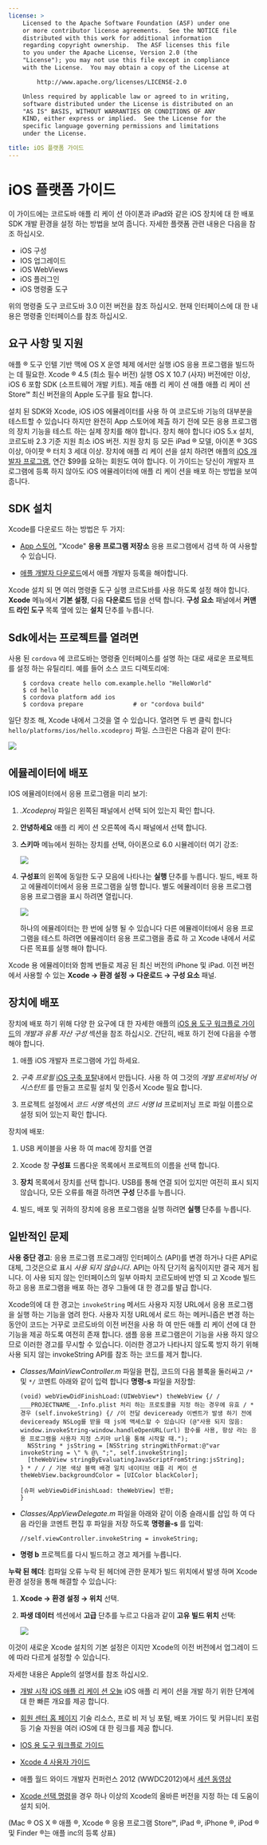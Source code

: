 ```yaml
---
license: >
    Licensed to the Apache Software Foundation (ASF) under one
    or more contributor license agreements.  See the NOTICE file
    distributed with this work for additional information
    regarding copyright ownership.  The ASF licenses this file
    to you under the Apache License, Version 2.0 (the
    "License"); you may not use this file except in compliance
    with the License.  You may obtain a copy of the License at

        http://www.apache.org/licenses/LICENSE-2.0

    Unless required by applicable law or agreed to in writing,
    software distributed under the License is distributed on an
    "AS IS" BASIS, WITHOUT WARRANTIES OR CONDITIONS OF ANY
    KIND, either express or implied.  See the License for the
    specific language governing permissions and limitations
    under the License.

title: iOS 플랫폼 가이드
---
```


# iOS 플랫폼 가이드

이 가이드에는 코르도바 애플 리 케이 션 아이폰과 iPad와 같은 iOS 장치에 대 한 배포 SDK 개발 환경을 설정 하는 방법을 보여 줍니다. 자세한 플랫폼 관련 내용은 다음을 참조 하십시오.

*   iOS 구성
*   IOS 업그레이드
*   iOS WebViews
*   iOS 플러그인
*   iOS 명령줄 도구

위의 명령줄 도구 코르도바 3.0 이전 버전을 참조 하십시오. 현재 인터페이스에 대 한 내용은 명령줄 인터페이스를 참조 하십시오.

## 요구 사항 및 지원

애플 ® 도구 인텔 기반 맥에 OS X 운영 체제 에서만 실행 iOS 응용 프로그램을 빌드하는 데 필요한. Xcode ® 4.5 (최소 필수 버전) 실행 OS X 10.7 (사자) 버전에만 이상, iOS 6 포함 SDK (소프트웨어 개발 키트). 제출 애플 리 케이 션 애플 애플 리 케이 션 Store℠ 최신 버전을의 Apple 도구를 필요 합니다.

설치 된 SDK와 Xcode, iOS iOS 에뮬레이터를 사용 하 여 코르도바 기능의 대부분을 테스트할 수 있습니다 하지만 완전히 App 스토어에 제출 하기 전에 모든 응용 프로그램의 장치 기능을 테스트 하는 실제 장치를 해야 합니다. 장치 해야 합니다 iOS 5.x 설치, 코르도바 2.3 기준 지원 최소 iOS 버전. 지원 장치 등 모든 iPad ® 모델, 아이폰 ® 3GS 이상, 아이팟 ® 터치 3 세대 이상. 장치에 애플 리 케이 션을 설치 하려면 애플의 [iOS 개발자 프로그램][1], 연간 $99를 요하는 회원도 여야 합니다. 이 가이드는 당신이 개발자 프로그램에 등록 하지 않아도 iOS 에뮬레이터에 애플 리 케이 션을 배포 하는 방법을 보여 줍니다.

 [1]: https://developer.apple.com/programs/ios/

## SDK 설치

Xcode를 다운로드 하는 방법은 두 가지:

*   [App 스토어][2], "Xcode" **응용 프로그램 저장소** 응용 프로그램에서 검색 하 여 사용할 수 있습니다.

*   [애플 개발자 다운로드][3]에서 애플 개발자 등록을 해야합니다.

 [2]: https://itunes.apple.com/us/app/xcode/id497799835?mt=12
 [3]: https://developer.apple.com/downloads/index.action

Xcode 설치 되 면 여러 명령줄 도구 실행 코르도바를 사용 하도록 설정 해야 합니다. **Xcode** 메뉴에서 **기본 설정**, 다음 **다운로드** 탭을 선택 합니다. **구성 요소** 패널에서 **커맨드 라인 도구** 목록 옆에 있는 **설치** 단추를 누릅니다.

## Sdk에서는 프로젝트를 열려면

사용 된 `cordova` 에 코르도바는 명령줄 인터페이스를 설명 하는 대로 새로운 프로젝트를 설정 하는 유틸리티. 예를 들어 소스 코드 디렉토리에:

        $ cordova create hello com.example.hello "HelloWorld"
        $ cd hello
        $ cordova platform add ios
        $ cordova prepare              # or "cordova build"
    

일단 창조 해, Xcode 내에서 그것을 열 수 있습니다. 열려면 두 번 클릭 합니다 `hello/platforms/ios/hello.xcodeproj` 파일. 스크린은 다음과 같이 한다:

![][4]

 [4]: img/guide/platforms/ios/helloworld_project.png

## 에뮬레이터에 배포

IOS 에뮬레이터에서 응용 프로그램을 미리 보기:

1.  *.Xcodeproj* 파일은 왼쪽된 패널에서 선택 되어 있는지 확인 합니다.

2.  **안녕하세요** 애플 리 케이 션 오른쪽에 즉시 패널에서 선택 합니다.

3.  **스키마** 메뉴에서 원하는 장치를 선택, 아이폰으로 6.0 시뮬레이터 여기 강조:
    
    ![][5]

4.  **구성표**의 왼쪽에 동일한 도구 모음에 나타나는 **실행** 단추를 누릅니다. 빌드, 배포 하 고 에뮬레이터에서 응용 프로그램을 실행 합니다. 별도 에뮬레이터 응용 프로그램 응용 프로그램을 표시 하려면 열립니다.
    
    ![][6]
    
    하나의 에뮬레이터는 한 번에 실행 될 수 있습니다 다른 에뮬레이터에서 응용 프로그램을 테스트 하려면 에뮬레이터 응용 프로그램을 종료 하 고 Xcode 내에서 서로 다른 목표를 실행 해야 합니다.

 [5]: img/guide/platforms/ios/select_xcode_scheme.png
 [6]: img/guide/platforms/ios/HelloWorldStandard.png

Xcode 용 에뮬레이터와 함께 번들로 제공 된 최신 버전의 iPhone 및 iPad. 이전 버전에서 사용할 수 있는 **Xcode → 환경 설정 → 다운로드 → 구성 요소** 패널.

## 장치에 배포

장치에 배포 하기 위해 다양 한 요구에 대 한 자세한 애플의 [iOS 용 도구 워크플로 가이드][7]의 *개발과 유통 자산 구성* 섹션을 참조 하십시오. 간단히, 배포 하기 전에 다음을 수행 해야 합니다.

 [7]: http://developer.apple.com/library/ios/#documentation/Xcode/Conceptual/ios_development_workflow/00-About_the_iOS_Application_Development_Workflow/introduction.html#//apple_ref/doc/uid/TP40007959

1.  애플 iOS 개발자 프로그램에 가입 하세요.

2.  *구축 프로필* [iOS 구축 포탈][8]내에서 만듭니다. 사용 하 여 그것의 *개발 프로비저닝 어시스턴트* 를 만들고 프로필 설치 및 인증서 Xcode 필요 합니다.

3.  프로젝트 설정에서 *코드 서명* 섹션의 *코드 서명 Id* 프로비저닝 프로 파일 이름으로 설정 되어 있는지 확인 합니다.

 [8]: https://developer.apple.com/ios/manage/overview/index.action

장치에 배포:

1.  USB 케이블을 사용 하 여 mac에 장치를 연결

2.  Xcode 창 **구성표** 드롭다운 목록에서 프로젝트의 이름을 선택 합니다.

3.  **장치** 목록에서 장치를 선택 합니다. USB를 통해 연결 되어 있지만 여전히 표시 되지 않습니다, 모든 오류를 해결 하려면 **구성** 단추를 누릅니다.

4.  빌드, 배포 및 귀하의 장치에 응용 프로그램을 실행 하려면 **실행** 단추를 누릅니다.

## 일반적인 문제

**사용 중단 경고**: 응용 프로그램 프로그래밍 인터페이스 (API)를 변경 하거나 다른 API로 대체, 그것은으로 표시 *사용 되지 않습니다*. API는 아직 단기적 움직이지만 결국 제거 됩니다. 이 사용 되지 않는 인터페이스의 일부 아파치 코르도바에 반영 되 고 Xcode 빌드하고 응용 프로그램을 배포 하는 경우 그들에 대 한 경고를 발급 합니다.

Xcode의에 대 한 경고는 `invokeString` 메서드 사용자 지정 URL에서 응용 프로그램을 실행 하는 기능을 염려 한다. 사용자 지정 URL에서 로드 하는 메커니즘은 변경 하는 동안이 코드는 거꾸로 코르도바의 이전 버전을 사용 하 여 만든 애플 리 케이 션에 대 한 기능을 제공 하도록 여전히 존재 합니다. 샘플 응용 프로그램은이 기능을 사용 하지 않으므로 이러한 경고를 무시할 수 있습니다. 이러한 경고가 나타나지 않도록 방지 하기 위해 사용 되지 않는 invokeString API를 참조 하는 코드를 제거 합니다.

*   *Classes/MainViewController.m* 파일을 편집, 코드의 다음 블록을 둘러싸고 `/*` 및 `*/` 코멘트 아래와 같이 입력 합니다 **명령-s** 파일을 저장할:
    
        (void) webViewDidFinishLoad:(UIWebView*) theWebView {/ / ___PROJECTNAME__-Info.plist 처리 하는 프로토콜을 지정 하는 경우에 유효 / * 경우 (self.invokeString) {/ /이 전달 deviceready 이벤트가 발생 하기 전에 deviceready NSLog를 받을 때 js에 액세스할 수 있습니다 (@"사용 되지 않음: window.invokeString-window.handleOpenURL(url) 함수를 사용, 항상 라는 응용 프로그램을 사용자 지정 스키마 url을 통해 시작할 때.");
          NSString * jsString = [NSString stringWithFormat:@"var invokeString = \" % @\ ";", self.invokeString];
          [theWebView stringByEvaluatingJavaScriptFromString:jsString];
        } * / / / 기본 색상 블랙 배경 일치 네이티브 애플 리 케이 션 theWebView.backgroundColor = [UIColor blackColor];
        
        [슈퍼 webViewDidFinishLoad: theWebView] 반환;
        }
        

*   *Classes/AppViewDelegate.m* 파일을 아래와 같이 이중 슬래시를 삽입 하 여 다음 라인을 코멘트 편집 후 파일을 저장 하도록 **명령을-s** 를 입력:
    
        //self.viewController.invokeString = invokeString;
        

*   **명령 b** 프로젝트를 다시 빌드하고 경고 제거를 누릅니다.

<!-- Does this fix only last until the next "cordova prepare"? -->

**누락 된 헤더**: 컴파일 오류 누락 된 헤더에 관한 문제가 빌드 위치에서 발생 하며 Xcode 환경 설정을 통해 해결할 수 있습니다:

1.  **Xcode → 환경 설정 → 위치** 선택.

2.  **파생 데이터** 섹션에서 **고급** 단추를 누르고 다음과 같이 **고유** **빌드 위치** 선택:
    
    ![][9]

 [9]: img/guide/platforms/ios/xcode_build_location.png

이것이 새로운 Xcode 설치의 기본 설정은 이지만 Xcode의 이전 버전에서 업그레이 드에 따라 다르게 설정할 수 있습니다.

자세한 내용은 Apple의 설명서를 참조 하십시오.

*   [개발 시작 iOS 애플 리 케이 션 오늘][10] iOS 애플 리 케이 션을 개발 하기 위한 단계에 대 한 빠른 개요를 제공 합니다.

*   [회원 센터 홈 페이지][11] 기술 리소스, 프로 비 저 닝 포털, 배포 가이드 및 커뮤니티 포럼 등 기술 자원을 여러 iOS에 대 한 링크를 제공 합니다.

*   [IOS 용 도구 워크플로 가이드][7]

*   [Xcode 4 사용자 가이드][12]

*   애플 월드 와이드 개발자 컨퍼런스 2012 (WWDC2012)에서 [세션 동영상][13]

*   [Xcode 선택 명령][14]을 경우 하나 이상의 Xcode의 올바른 버전을 지정 하는 데 도움이 설치 되어.

 [10]: http://developer.apple.com/library/ios/#referencelibrary/GettingStarted/RoadMapiOS/index.html#//apple_ref/doc/uid/TP40011343
 [11]: https://developer.apple.com/membercenter/index.action
 [12]: http://developer.apple.com/library/ios/#documentation/ToolsLanguages/Conceptual/Xcode4UserGuide/000-About_Xcode/about.html#//apple_ref/doc/uid/TP40010215
 [13]: https://developer.apple.com/videos/wwdc/2012/
 [14]: http://developer.apple.com/library/mac/#documentation/Darwin/Reference/ManPages/man1/xcode-select.1.html

(Mac ® OS X ® 애플 ®, Xcode ® 응용 프로그램 Store℠, iPad ®, iPhone ®, iPod ® 및 Finder ®는 애플 inc의 등록 상표)